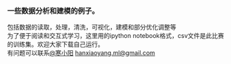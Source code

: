 ### 一些数据分析和建模的例子。
包括数据的读取，处理，清洗，可视化，建模和部分优化调整等<br>
为了便于阅读和交互式学习，这里用的ipython notebook格式，csv文件是此比赛的训练集。欢迎大家下载自己运行。<br>
有问题可以联系[@寒小阳](http://blog.csdn.net/han_xiaoyang) hanxiaoyang.ml@gmail.com
